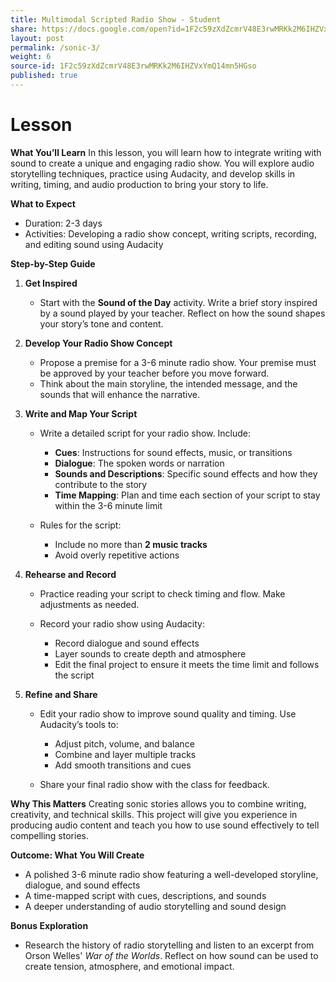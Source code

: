 ```yaml
---
title: Multimodal Scripted Radio Show - Student
share: https://docs.google.com/open?id=1F2c59zXdZcmrV48E3rwMRKk2M6IHZVxYmQ14mn5HGso
layout: post
permalink: /sonic-3/
weight: 6
source-id: 1F2c59zXdZcmrV48E3rwMRKk2M6IHZVxYmQ14mn5HGso
published: true
---
```

# Lesson

<!--StartFragment-->

**What You’ll Learn** In this lesson, you will learn how to integrate writing with sound to create a unique and engaging radio show. You will explore audio storytelling techniques, practice using Audacity, and develop skills in writing, timing, and audio production to bring your story to life.

**What to Expect**

* Duration: 2-3 days
* Activities: Developing a radio show concept, writing scripts, recording, and editing sound using Audacity

**Step-by-Step Guide**

1. **Get Inspired**

   * Start with the **Sound of the Day** activity. Write a brief story inspired by a sound played by your teacher. Reflect on how the sound shapes your story’s tone and content.
2. **Develop Your Radio Show Concept**

   * Propose a premise for a 3-6 minute radio show. Your premise must be approved by your teacher before you move forward.
   * Think about the main storyline, the intended message, and the sounds that will enhance the narrative.
3. **Write and Map Your Script**

   * Write a detailed script for your radio show. Include:

     * **Cues**: Instructions for sound effects, music, or transitions
     * **Dialogue**: The spoken words or narration
     * **Sounds and Descriptions**: Specific sound effects and how they contribute to the story
     * **Time Mapping**: Plan and time each section of your script to stay within the 3-6 minute limit
   * Rules for the script:

     * Include no more than **2 music tracks**
     * Avoid overly repetitive actions
4. **Rehearse and Record**

   * Practice reading your script to check timing and flow. Make adjustments as needed.
   * Record your radio show using Audacity:

     * Record dialogue and sound effects
     * Layer sounds to create depth and atmosphere
     * Edit the final project to ensure it meets the time limit and follows the script
5. **Refine and Share**

   * Edit your radio show to improve sound quality and timing. Use Audacity’s tools to:

     * Adjust pitch, volume, and balance
     * Combine and layer multiple tracks
     * Add smooth transitions and cues
   * Share your final radio show with the class for feedback.

**Why This Matters** Creating sonic stories allows you to combine writing, creativity, and technical skills. This project will give you experience in producing audio content and teach you how to use sound effectively to tell compelling stories.

**Outcome: What You Will Create**

* A polished 3-6 minute radio show featuring a well-developed storyline, dialogue, and sound effects
* A time-mapped script with cues, descriptions, and sounds
* A deeper understanding of audio storytelling and sound design

**Bonus Exploration**

* Research the history of radio storytelling and listen to an excerpt from Orson Welles' *War of the Worlds*. Reflect on how sound can be used to create tension, atmosphere, and emotional impact.

<!--EndFragment-->